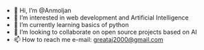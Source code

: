 - 👋 Hi, I’m @Anmoljan
- 👀 I’m interested in web development and Artificial Intelligence
- 🌱 I’m currently learning basics of python
- 💞️ I’m looking to collaborate on open source projects based on AI
- 📫 How to reach me e-mail: greataj2000@gmail.com

<!---
Anmoljan/Anmoljan is a ✨ special ✨ repository because its `README.md` (this file) appears on your GitHub profile.
You can click the Preview link to take a look at your changes.
--->
